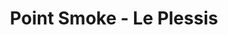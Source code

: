 ---
title: "Point Smoke - Le Plessis"
url: /le-plessis-trevise/point-smoke-le-plessis/
shop: E-Zigaretten
---